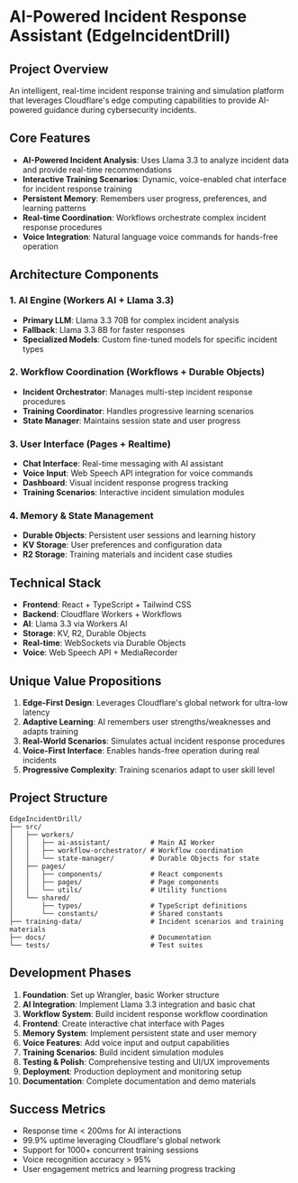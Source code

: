 # AI-Powered Incident Response Assistant (EdgeIncidentDrill)

## Project Overview
An intelligent, real-time incident response training and simulation platform that leverages Cloudflare's edge computing capabilities to provide AI-powered guidance during cybersecurity incidents.

## Core Features
- **AI-Powered Incident Analysis**: Uses Llama 3.3 to analyze incident data and provide real-time recommendations
- **Interactive Training Scenarios**: Dynamic, voice-enabled chat interface for incident response training
- **Persistent Memory**: Remembers user progress, preferences, and learning patterns
- **Real-time Coordination**: Workflows orchestrate complex incident response procedures
- **Voice Integration**: Natural language voice commands for hands-free operation

## Architecture Components

### 1. AI Engine (Workers AI + Llama 3.3)
- **Primary LLM**: Llama 3.3 70B for complex incident analysis
- **Fallback**: Llama 3.3 8B for faster responses
- **Specialized Models**: Custom fine-tuned models for specific incident types

### 2. Workflow Coordination (Workflows + Durable Objects)
- **Incident Orchestrator**: Manages multi-step incident response procedures
- **Training Coordinator**: Handles progressive learning scenarios
- **State Manager**: Maintains session state and user progress

### 3. User Interface (Pages + Realtime)
- **Chat Interface**: Real-time messaging with AI assistant
- **Voice Input**: Web Speech API integration for voice commands
- **Dashboard**: Visual incident response progress tracking
- **Training Scenarios**: Interactive incident simulation modules

### 4. Memory & State Management
- **Durable Objects**: Persistent user sessions and learning history
- **KV Storage**: User preferences and configuration data
- **R2 Storage**: Training materials and incident case studies

## Technical Stack
- **Frontend**: React + TypeScript + Tailwind CSS
- **Backend**: Cloudflare Workers + Workflows
- **AI**: Llama 3.3 via Workers AI
- **Storage**: KV, R2, Durable Objects
- **Real-time**: WebSockets via Durable Objects
- **Voice**: Web Speech API + MediaRecorder

## Unique Value Propositions
1. **Edge-First Design**: Leverages Cloudflare's global network for ultra-low latency
2. **Adaptive Learning**: AI remembers user strengths/weaknesses and adapts training
3. **Real-World Scenarios**: Simulates actual incident response procedures
4. **Voice-First Interface**: Enables hands-free operation during real incidents
5. **Progressive Complexity**: Training scenarios adapt to user skill level

## Project Structure
```
EdgeIncidentDrill/
├── src/
│   ├── workers/
│   │   ├── ai-assistant/          # Main AI Worker
│   │   ├── workflow-orchestrator/ # Workflow coordination
│   │   └── state-manager/         # Durable Objects for state
│   ├── pages/
│   │   ├── components/            # React components
│   │   ├── pages/                 # Page components
│   │   └── utils/                 # Utility functions
│   └── shared/
│       ├── types/                 # TypeScript definitions
│       └── constants/             # Shared constants
├── training-data/                 # Incident scenarios and training materials
├── docs/                          # Documentation
└── tests/                         # Test suites
```

## Development Phases
1. **Foundation**: Set up Wrangler, basic Worker structure
2. **AI Integration**: Implement Llama 3.3 integration and basic chat
3. **Workflow System**: Build incident response workflow coordination
4. **Frontend**: Create interactive chat interface with Pages
5. **Memory System**: Implement persistent state and user memory
6. **Voice Features**: Add voice input and output capabilities
7. **Training Scenarios**: Build incident simulation modules
8. **Testing & Polish**: Comprehensive testing and UI/UX improvements
9. **Deployment**: Production deployment and monitoring setup
10. **Documentation**: Complete documentation and demo materials

## Success Metrics
- Response time < 200ms for AI interactions
- 99.9% uptime leveraging Cloudflare's global network
- Support for 1000+ concurrent training sessions
- Voice recognition accuracy > 95%
- User engagement metrics and learning progress tracking
